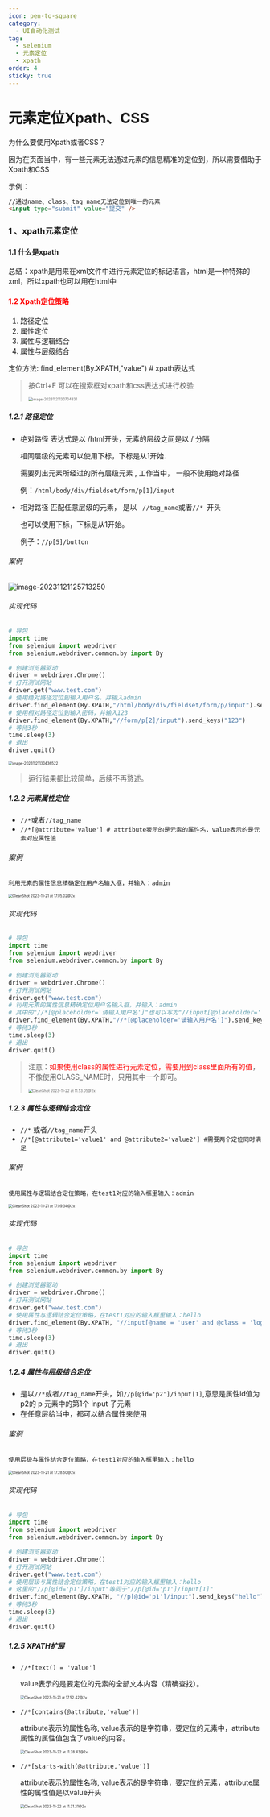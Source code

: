 ```yaml
---
icon: pen-to-square
category:
  - UI自动化测试
tag:
  - selenium
  - 元素定位
  - xpath
order: 4
sticky: true
---
```


# 元素定位Xpath、CSS

为什么要使用Xpath或者CSS？

因为在页面当中，有一些元素无法通过元素的信息精准的定位到，所以需要借助于Xpath和CSS

示例：

```html
//通过name、class、tag_name无法定位到唯一的元素
<input type="submit" value="提交" />
```

### 1 、xpath元素定位

#### 1.1 什么是xpath

总结：xpath是用来在xml文件中进行元素定位的标记语言，html是一种特殊的xml，所以xpath也可以用在html中

#### <font color=red>1.2 Xpath定位策略</font>

1. 路径定位
2. 属性定位
3. 属性与逻辑结合
4. 属性与层级结合

定位方法:  find_element(By.XPATH,"value")  # xpath表达式

> 按Ctrl+F 可以在搜索框对xpath和css表达式进行校验
>
> <img src="https://hk-docs.oss-cn-chengdu.aliyuncs.com/SoftwareTest/AutomatedTest/202401031509600.png" alt="image-20231121130704831" style="zoom:50%;" />

##### 1.2.1 路径定位

* 绝对路径   表达式是以  /html开头，元素的层级之间是以  / 分隔

  相同层级的元素可以使用下标，下标是从1开始.

  需要列出元素所经过的所有层级元素  ,  工作当中， 一般不使用绝对路径

  例：`/html/body/div/fieldset/form/p[1]/input`

* 相对路径   匹配任意层级的元素，  是以 ` //tag_name`或者`//* `开头

  也可以使用下标，下标是从1开始。

  例子：`//p[5]/button`

###### 案例

![image-20231121125713250](https://hk-docs.oss-cn-chengdu.aliyuncs.com/SoftwareTest/AutomatedTest/202401031509602.png)

###### 实现代码

```python
# 导包
import time
from selenium import webdriver
from selenium.webdriver.common.by import By

# 创建浏览器驱动
driver = webdriver.Chrome()
# 打开测试网站
driver.get("www.test.com")
# 使用绝对路径定位到输入用户名，并输入admin
driver.find_element(By.XPATH,"/html/body/div/fieldset/form/p/input").send_keys("admin")
# 使用相对路径定位到输入密码，并输入123
driver.find_element(By.XPATH,"//form/p[2]/input").send_keys("123")
# 等待3秒
time.sleep(3)
# 退出
driver.quit()
```

<img src="https://hk-docs.oss-cn-chengdu.aliyuncs.com/SoftwareTest/AutomatedTest/202401031509603.png" alt="image-20231121130436522" style="zoom:50%;" />

> 运行结果都比较简单，后续不再赘述。

##### 1.2.2 元素属性定位

* `//*`或者`//tag_name`      
* `//*[@attribute='value'] # attribute表示的是元素的属性名，value表示的是元素对应属性值`

###### 案例

```
利用元素的属性信息精确定位用户名输入框，并输入：admin
```

<img src="https://hk-docs.oss-cn-chengdu.aliyuncs.com/SoftwareTest/AutomatedTest/202401031509604.png" alt="CleanShot 2023-11-21 at 17.05.02@2x" style="zoom:50%;" />

###### 实现代码

```python
# 导包
import time
from selenium import webdriver
from selenium.webdriver.common.by import By

# 创建浏览器驱动
driver = webdriver.Chrome()
# 打开测试网站
driver.get("www.test.com")
# 利用元素的属性信息精确定位用户名输入框，并输入：admin
# 其中的"//*[@placeholder='请输入用户名']"也可以写为"//input[@placeholder='请输入用户名']"
driver.find_element(By.XPATH,"//*[@placeholder='请输入用户名']").send_keys("admin")
# 等待3秒
time.sleep(3)
# 退出
driver.quit()
```

> 注意：<font color=red>如果使用class的属性进行元素定位，需要用到class里面所有的值</font>，不像使用CLASS_NAME时，只用其中一个即可。
>
> <img src="https://hk-docs.oss-cn-chengdu.aliyuncs.com/SoftwareTest/AutomatedTest/202401031509605.png" alt="CleanShot 2023-11-22 at 11.53.05@2x" style="zoom:50%;" />

##### 1.2.3 属性与逻辑结合定位

* `//*` 或者`//tag_name`开头  
* `//*[@attribute1='value1' and @attribute2='value2'] #需要两个定位同时满足`

###### 案例

```
使用属性与逻辑结合定位策略，在test1对应的输入框里输入：admin
```

<img src="https://hk-docs.oss-cn-chengdu.aliyuncs.com/SoftwareTest/AutomatedTest/202401031509606.png" alt="CleanShot 2023-11-21 at 17.09.34@2x" style="zoom:50%;" />

###### 实现代码

```python
# 导包
import time
from selenium import webdriver
from selenium.webdriver.common.by import By

# 创建浏览器驱动
driver = webdriver.Chrome()
# 打开测试网站
driver.get("www.test.com")
# 使用属性与逻辑结合定位策略，在test1对应的输入框里输入：hello
driver.find_element(By.XPATH, "//input[@name = 'user' and @class = 'login']").send_keys("hello")
# 等待3秒
time.sleep(3)
# 退出
driver.quit()
```

##### 1.2.4 属性与层级结合定位

* 是以`//*`或者`//tag_name`开头，如`//p[@id='p2']/input[1]`,意思是属性id值为p2的 p 元素中的第1个 input 子元素
* 在任意层给当中，都可以结合属性来使用

###### 案例

```
使用层级与属性结合定位策略，在test1对应的输入框里输入：hello
```

<img src="https://hk-docs.oss-cn-chengdu.aliyuncs.com/SoftwareTest/AutomatedTest/202401031509607.png" alt="CleanShot 2023-11-21 at 17.28.50@2x" style="zoom:50%;" />

###### 实现代码

```python
# 导包
import time
from selenium import webdriver
from selenium.webdriver.common.by import By

# 创建浏览器驱动
driver = webdriver.Chrome()
# 打开测试网站
driver.get("www.test.com")
# 使用层级与属性结合定位策略，在test1对应的输入框里输入：hello
# 这里的"//p[@id='p1']/input"等同于"//p[@id='p1']/input[1]"
driver.find_element(By.XPATH, "//p[@id='p1']/input").send_keys("hello")
# 等待3秒
time.sleep(3)
# 退出
driver.quit()
```

##### 1.2.5 XPATH扩展

* `//*[text() = 'value']`   

  value表示的是要定位的元素的全部文本内容（精确查找）。

  <img src="https://hk-docs.oss-cn-chengdu.aliyuncs.com/SoftwareTest/AutomatedTest/202401031509608.png" alt="CleanShot 2023-11-21 at 17.52.42@2x" style="zoom:50%;" />

* `//*[contains(@attribute,'value')]`

  attribute表示的属性名称, value表示的是字符串，要定位的元素中，attribute属性的属性值包含了value的内容。

  <img src="https://hk-docs.oss-cn-chengdu.aliyuncs.com/SoftwareTest/AutomatedTest/202401031509609.png" alt="CleanShot 2023-11-22 at 11.28.43@2x" style="zoom:50%;" />

* `//*[starts-with(@attribute,'value')]`

  attribute表示的属性名称, value表示的是字符串，要定位的元素，attribute属性的属性值是以value开头

  <img src="https://hk-docs.oss-cn-chengdu.aliyuncs.com/SoftwareTest/AutomatedTest/202401031509610.png" alt="CleanShot 2023-11-22 at 11.31.21@2x" style="zoom:50%;" />

